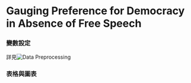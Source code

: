 # Gauging Preference for Democracy in Absence of Free Speech

### 變數設定
詳見![Data Preprocessing](https://github.com/ouyang-yang/RA_Josie/blob/main/preprocessing.do)
    
### 表格與圖表

